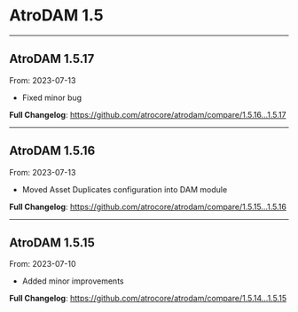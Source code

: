 # AtroDAM 1.5


---

## AtroDAM 1.5.17
From: 2023-07-13

* Fixed minor bug

**Full Changelog**: https://github.com/atrocore/atrodam/compare/1.5.16...1.5.17

---

## AtroDAM 1.5.16
From: 2023-07-13

* Moved Asset Duplicates configuration into DAM module

**Full Changelog**: https://github.com/atrocore/atrodam/compare/1.5.15...1.5.16

---

## AtroDAM 1.5.15
From: 2023-07-10

* Added minor improvements

**Full Changelog**: https://github.com/atrocore/atrodam/compare/1.5.14...1.5.15